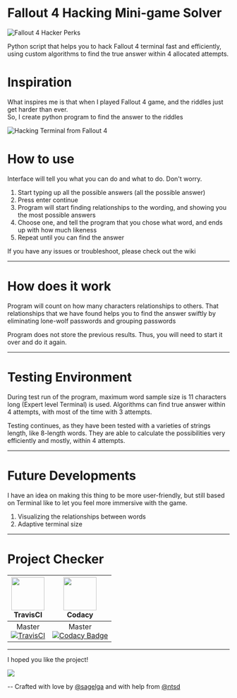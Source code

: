 # Fallout 4 Hacking Mini-game Solver
![Fallout 4 Hacker Perks](https://vignette2.wikia.nocookie.net/fallout/images/e/ec/Fo4_Hacker.png/revision/latest?cb=20170320162306)

Python script that helps you to hack Fallout 4 terminal fast and efficiently, using custom algorithms to find the true answer within 4 allocated attempts.

# Inspiration
What inspires me is that when I played Fallout 4 game, and the riddles just get harder than ever. <br>
So, I create python program to find the answer to the riddles

![Hacking Terminal from Fallout 4](http://cdn.gamer-network.net/2015/usgamer/f4_lock_01.jpg)

# How to use
Interface will tell you what you can do and what to do. Don't worry.
1. Start typing up all the possible answers (all the possible answer)
2. Press enter continue
3. Program will start finding relationships to the wording, and showing you the most possible answers
4. Choose one, and tell the program that you chose what word, and ends up with how much likeness
5. Repeat until you can find the answer

If you have any issues or troubleshoot, please check out the wiki

---

# How does it work
Program will count on how many characters relationships to others. That relationships that we have found helps you to find the answer swiftly by eliminating lone-wolf passwords and grouping passwords

Program does not store the previous results. Thus, you will need to start it over and do it again.

---

# Testing Environment
During test run of the program, maximum word sample size is 11 characters long (Expert level Terminal) is used. Algorithms can find true answer within 4 attempts, with most of the time with 3 attempts.

Testing continues, as they have been tested with a varieties of strings length, like 8-length words. They are able to calculate the possibilities very efficiently and mostly, within 4 attempts.

---

# Future Developments
I have an idea on making this thing to be more user-friendly, but still based on Terminal like to let you feel more immersive with the game.

1. Visualizing the relationships between words
2. Adaptive terminal size

---

# Project Checker
|<img src="https://travis-ci.com/images/logos/TravisCI-Mascot-1.png" height="75px"> <br> TravisCI|<img src="https://pbs.twimg.com/profile_images/796423844663853056/WsR0OEAZ.jpg" height="75px">  <br> Codacy|
|:--------------------:|:--------------------:|
|Master<br>[![TravisCI](https://travis-ci.org/sagelga/Fallout-4_Hacking_Helper.svg?branch=master)](https://travis-ci.org/sagelga/Fallout-4_Hacking_Helper)|Master<br>[![Codacy Badge](https://api.codacy.com/project/badge/Grade/f771095c4b29457abd2395d0a29d164f)](https://www.codacy.com/app/sagelga/Fallout-4_Hacking_Helper?utm_source=github.com&amp;utm_medium=referral&amp;utm_content=sagelga/Fallout-4_Hacking_Helper&amp;utm_campaign=Badge_Grade)|

---

I hoped you like the project!

![](https://vignette2.wikia.nocookie.net/fallout/images/1/13/RobCos_Worst_Nightmare_trophy.png/revision/latest?cb=20170618215901)

-- Crafted with love by [@sagelga](github.com/sagelga) and with help from [@ntsd](github.com/ntsd)
